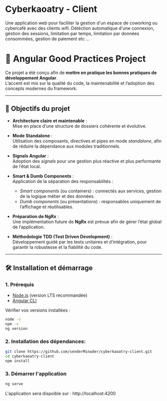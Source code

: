 # Cyberkaoatry - Client
Une application web pour faciliter la gestion d'un espace de coworking ou cybercafé avec des clients wifi. Détéction automatique d'une connexion, géstion des sessions, limitation par temps, limitation par données consommées, gestion de paiement etc ...

# 🚀 Angular Good Practices Project

Ce projet a été conçu afin de **mettre en pratique les bonnes pratiques de développement Angular**.  
L’accent est mis sur la qualité du code, la maintenabilité et l’adoption des concepts modernes du framework.

---

## 🎯 Objectifs du projet

- **Architecture claire et maintenable** :  
  Mise en place d’une structure de dossiers cohérente et évolutive.
  
- **Mode Standalone** :  
  Utilisation des composants, directives et pipes en mode *standalone*, afin de réduire la dépendance aux modules traditionnels.

- **Signals Angular** :  
  Adoption des *signals* pour une gestion plus réactive et plus performante de l’état local.

- **Smart & Dumb Components** :  
  Application de la séparation des responsabilités :
  - *Smart components* (ou containers) : connectés aux services, gestion de la logique métier et des données.  
  - *Dumb components* (ou présentations) : responsables uniquement de l’affichage et réutilisables.

- **Préparation de NgRx** :  
  Une implémentation future de **NgRx** est prévue afin de gérer l’état global de l’application.

- **Méthodologie TDD (Test Driven Development)** :  
  Développement guidé par les tests unitaires et d’intégration, pour garantir la robustesse et la fiabilité du code.

---

## 🛠️ Installation et démarrage

### 1. Prérequis
- [Node.js](https://nodejs.org/) (version LTS recommandée)  
- [Angular CLI](https://angular.io/cli)

Vérifier vos versions installées :
```bash
node -v
npm -v
ng version
```

### 2. Installation des dépendances:
```bash
git clone https://github.com/senderMinader/cyberkaoatry-client.git
cd cyberkaoatry-client
npm install
```

### 3. Démarrer l'application
```bash
ng serve
```

L'application sera dispoible sur : 
http://localhost:4200

